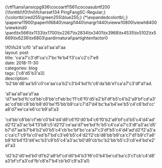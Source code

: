 {\rtf1\ansi\ansicpg936\cocoartf1561\cocoasubrtf200
{\fonttbl\f0\fnil\fcharset134 PingFangSC-Regular;}
{\colortbl;\red255\green255\blue255;}
{\*\expandedcolortbl;;}
\paperw11900\paperh16840\margl1440\margr1440\vieww10800\viewh8400\viewkind0
\pard\tx566\tx1133\tx1700\tx2267\tx2834\tx3401\tx3968\tx4535\tx5102\tx5669\tx6236\tx6803\pardirnatural\partightenfactor0

\f0\fs24 \cf0 \'a1\'aa\'a1\'aa\'a1\'aa\
layout: post\
title: \'ca\'a7\'c3\'df\'ca\'c7\'bc\'fe\'b4\'f3\'ca\'c2\'c7\'e9\
date: 2018-11-30\
categories: blog\
tags: [\'c8\'d5\'b3\'a3]\
description: \'b2\'bb\'d6\'aa\'b5\'c0\'ce\'aa\'ca\'b2\'c3\'b4\'bd\'fc\'c6\'da\'bb\'e1\'ca\'a7\'c3\'df\'a1\'ad.\
\
\'a1\'aa\'a1\'aa\'a1\'aa\
\'d7\'ee\'bd\'fc\'cd\'bb\'c8\'bb\'cf\'eb\'bc\'f1\'c6\'f0\'d5\'e2\'b1\'df\'b5\'c4\'b2\'a9\'bf\'cd\'a3\'ac\'cd\'bb\'c8\'bb\'b8\'d0\'be\'f5\'bb\'b9\'ca\'c7\'d7\'d4\'bc\'ba\'b4\'ee\'b5\'c4\'c6\'bd\'cc\'a8\'d7\'ee\'ca\'e6\'cc\'b9\'a1\'a3\
\
\'cd\'bb\'c8\'bb\'cf\'eb\'c0\'b4\'d4\'d9\'c6\'f0\'d0\'b4\'c6\'f0\'b2\'a9\'bf\'cd\'b5\'c4\'d4\'ad\'d2\'f2\'a3\'ac\'b4\'f3\'b8\'c5\'d2\'f2\'ce\'aa\'d7\'ee\'bd\'fc\'b5\'c4\'ca\'a7\'c3\'df\'a3\'ac\'d5\'b7\'d7\'aa\'b7\'b4\'b2\'e0\'b5\'c4\'cb\'bc\'bf\'bc\'ca\'a7\'c3\'df\'b5\'c4\'d4\'ad\'d2\'f2\'a3\'ac\'ca\'c7\'c9\'fa\'c0\'ed\'b7\'bd\'c3\'e6\'b5\'c4\'d2\'f2\'cb\'d8\'bb\'b9\'ca\'c7\'d1\'b9\'c1\'a6\'b9\'fd\'b4\'f3\'d4\'ec\'b3\'c9\'b5\'c4\'a3\'ac\'b0\'d9\'cb\'bc\'b2\'bb\'b5\'c3\'c6\'e4\'bd\'e2\'a1\'a3\
\
\'d2\'b2\'d0\'ed\'b0\'d1\'b2\'a9\'bf\'cd\'d0\'b4\'b3\'f6\'c0\'b4\'be\'cd\'ba\'c3\'c1\'cb\'c4\'d8\'a3\'bf\'cf\'a3\'cd\'fb\'c8\'e7\'b4\'cb\'b0\'c9\'a3\'a1}